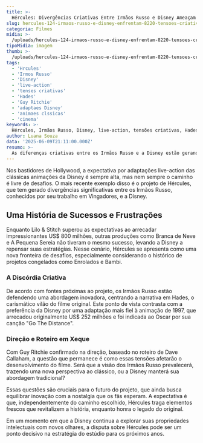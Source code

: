 ```yaml
---
title: >-
  Hércules: Divergências Criativas Entre Irmãos Russo e Disney Ameaçam Live-Action
slug: hercules-124-irmaos-russo-e-disney-enfrentam-8220-tensoes-criativas-8221-sobre-live-action
categoria: Filmes
midia: >-
  /uploads/hercules-124-irmaos-russo-e-disney-enfrentam-8220-tensoes-criativas-8221-sobre-live-action-thumb.jpg
tipoMidia: imagem
thumb: >-
  /uploads/hercules-124-irmaos-russo-e-disney-enfrentam-8220-tensoes-criativas-8221-sobre-live-action-thumb.jpg
tags:
  - 'Hrcules'
  - 'Irmos Russo'
  - 'Disney'
  - 'live-action'
  - 'tenses criativas'
  - 'Hades'
  - 'Guy Ritchie'
  - 'adaptaes Disney'
  - 'animaes clssicas'
  - 'cinema'
keywords: >-
  Hércules, Irmãos Russo, Disney, live-action, tensões criativas, Hades, Guy Ritchie, adaptações Disney, animações clássicas, cinema
author: Luana Souza
data: '2025-06-09T21:11:00.000Z'
resumo: >-
  As diferenças criativas entre os Irmãos Russo e a Disney estão gerando tensões sobre a nova adaptação live-action de Hércules. A disputa gira em torno da abordagem narrativa, com foco em Hades sendo a principal discórdia.
---
```


Nos bastidores de Hollywood, a expectativa por adaptações live-action das clássicas animações da Disney é sempre alta, mas nem sempre o caminho é livre de desafios. O mais recente exemplo disso é o projeto de Hércules, que tem gerado divergências significativas entre os Irmãos Russo, conhecidos por seu trabalho em Vingadores, e a Disney.

## Uma História de Sucessos e Frustrações

Enquanto Lilo & Stitch superou as expectativas ao arrecadar impressionantes US$ 800 milhões, outras produções como Branca de Neve e A Pequena Sereia não tiveram o mesmo sucesso, levando a Disney a repensar suas estratégias. Nesse cenário, Hércules se apresenta como uma nova fronteira de desafios, especialmente considerando o histórico de projetos congelados como Enrolados e Bambi.

### A Discórdia Criativa

De acordo com fontes próximas ao projeto, os Irmãos Russo estão defendendo uma abordagem inovadora, centrando a narrativa em Hades, o carismático vilão do filme original. Este ponto de vista contrasta com a preferência da Disney por uma adaptação mais fiel à animação de 1997, que arrecadou originalmente US$ 252 milhões e foi indicada ao Oscar por sua canção "Go The Distance".

### Direção e Roteiro em Xeque

Com Guy Ritchie confirmado na direção, baseado no roteiro de Dave Callaham, a questão que permanece é como essas tensões afetarão o desenvolvimento do filme. Será que a visão dos Irmãos Russo prevalecerá, trazendo uma nova perspectiva ao clássico, ou a Disney manterá sua abordagem tradicional?

Essas questões são cruciais para o futuro do projeto, que ainda busca equilibrar inovação com a nostalgia que os fãs esperam. A expectativa é que, independentemente do caminho escolhido, Hércules traga elementos frescos que revitalizem a história, enquanto honra o legado do original.

Em um momento em que a Disney continua a explorar suas propriedades intelectuais com novos olhares, a disputa sobre Hércules pode ser um ponto decisivo na estratégia do estúdio para os próximos anos.